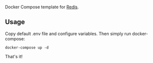 Docker Compose template for [Redis](https://redis.io/).

## Usage

Copy default .env file and configure variables. Then simply run docker-compose:

```
docker-compose up -d
```

That's it!

